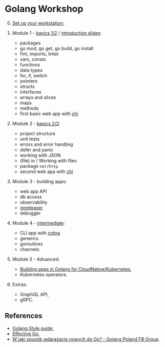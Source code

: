 # Golang Workshop

0. [Set up your workstation](00_preparation/README.md);

1. Module 1 - [basics 1/2](01_basics/basics.pdf) / [introduction slides](01_intro/slides.pdf):

   - packages
   - go mod, go get, go build, go install
   - fmt, imports, linter
   - vars, consts
   - functions
   - data types
   - for, if, switch
   - pointers
   - structs
   - interfaces
   - arrays and slices
   - maps
   - methods
   - first basic web app with [chi](https://github.com/go-chi/chi)

2. Module 2 - [basics 2/2](02_basics/basics_2.pdf):
 
   - project structure
   - unit tests
   - errors and error handling
   - defer and panic
   - working with JSON
   - (file) io / Working with files
   - package `net/http`
   - second web app with [chi](https://github.com/go-chi/chi)

3. Module 3 - building apps:

   - web app API
   - db access
   - observability
   - [goreleaser](https://goreleaser.com/)
   - debugger

4. Module 4 - [intermediate](04_intermediate/intermeduate.pdf):

   - CLI app with [cobra](https://github.com/spf13/cobra)
   - generics
   - goroutines
   - channels

<!-- stdlib
ide: AC, def/usage, debug
package/dependency management
docs
benchmarking
calling remote apis
parsing cli args
logging
 -->

5. Module 5 - Advanced:

   - [Building apps in Golang for CloudNative/Kubernetes](https://github.com/wojciech12/workshop_kubernetes_and_cloudnative),
   - Kubernetes operators.

6. Extras:

   - GraphQL API,
   - gRPC.

## References

- [Golang Style guide](google.github.io/styleguide/go/index),
- [Effective Go](https://go.dev/doc/effective_go),
- [W jaki sposób wdarażacie nowych do Go? - Golang Poland FB Group](https://www.facebook.com/groups/1278049882223829/permalink/2993731487322318).